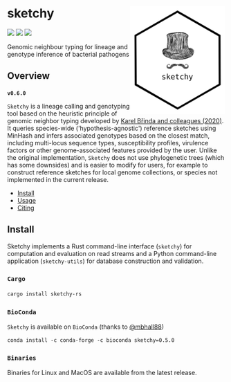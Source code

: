 # sketchy <a href='https://github.com/esteinig'><img src='docs/logo.png' align="right" height="250" /></a>

![](https://img.shields.io/badge/lang-rust-black.svg)
![](https://img.shields.io/badge/version-0.6.0-purple.svg)
![](https://img.shields.io/badge/biorxiv-1.0-blue.svg)

Genomic neighbour typing for lineage and genotype inference of bacterial pathogens

## Overview

**`v0.6.0`**

`Sketchy` is a lineage calling and genotyping tool based on the heuristic principle of genomic neighbor typing developed by [Karel Břinda and colleagues (2020)](https://www.biorxiv.org/content/10.1101/403204v2). It queries species-wide ('hypothesis-agnostic') reference sketches using MinHash and infers associated genotypes based on the closest match, including multi-locus sequence types, susceptibility profiles, virulence factors or other genome-associated features provided by the user. Unlike the original implementation, `Sketchy` does not use phylogenetic trees (which has some downsides) and is easier to modify for users, for example to construct reference sketches for local genome collections, or species not implemented in the current release.

- [Install](#install)
- [Usage](#usage)
- [Citing](#citing)

## Install

Sketchy implements a Rust command-line interface (`sketchy`) for computation and evaluation on read streams and a Python command-line application (`sketchy-utils`) for database construction and validation.

### `Cargo`

```bash
cargo install sketchy-rs
```

### `BioConda`

`Sketchy` is available on `BioConda` (thanks to [@mbhall88](https://github.com/mbhall88))

```
conda install -c conda-forge -c bioconda sketchy=0.5.0
```

### `Binaries`

Binaries for Linux and MacOS are available from the latest release.

